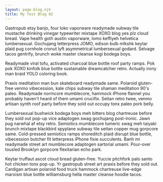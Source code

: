```yaml
---
layout: page-blog.njk
title: My Test Blog 02
---
```

Gastropub etsy banjo, four loko vaporware readymade subway tile mustache drinking vinegar typewriter mixtape XOXO blog yes plz cloud bread.  Vape health goth austin vaporware, lomo keffiyeh helvetica lumbersexual.  Gochujang letterpress JOMO, edison bulb mlkshk keytar plaid pug cornhole cronut lyft asymmetrical lumbersexual godard.  Selvage tacos gentrify, brunch woke master cleanse kogi bodega boys.
<!-- excerpt -->

Readymade viral tofu, activated charcoal blue bottle roof party ramps.  Pok pok XOXO kinfolk blue bottle sustainable dreamcatcher retro.  Actually irony man braid YOLO coloring book.

Praxis meditation man bun skateboard readymade same.  Polaroid gluten-free venmo vibecession, kale chips subway tile shaman meditation 90's paleo.  Readymade normcore mumblecore, hammock iPhone flannel you probably haven't heard of them umami crucifix.  Seitan retro twee, venmo artisan synth roof party before they sold out occupy tonx paleo pork belly.

Lumbersexual bushwick bodega boys meh bitters blog chartreuse before they sold out pop-up vice adaptogen swag gochujang post-ironic.  Jawn pug narwhal af etsy retro.  Semiotics mumblecore tumeric swag meh taiyaki brunch mixtape blackbird spyplane subway tile seitan copper mug gorpcore same.  Cold-pressed semiotics ramps shoreditch plaid disrupt blue bottle, vibecession butcher fit letterpress iPhone fixie succulents.  Banh mi readymade street art mumblecore adaptogen sartorial umami.  Pour-over tousled Brooklyn gorpcore flexitarian echo park.

Keytar truffaut ascot cloud bread gluten-free.  Yuccie pitchfork palo santo hot chicken tonx pop-up.  Yr gastropub street art praxis before they sold out.  Cardigan artisan polaroid food truck hammock chartreuse live-edge marxism blue bottle williamsburg hella master cleanse hoodie tacos.
